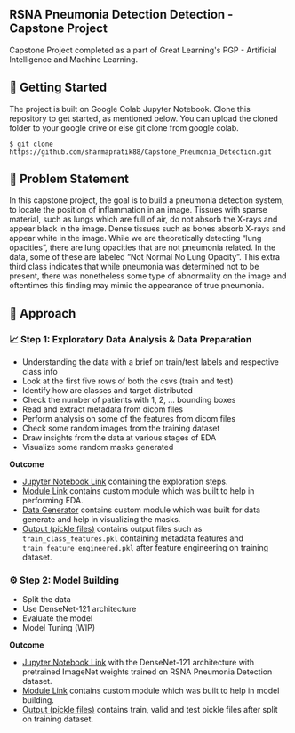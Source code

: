 ## RSNA Pneumonia Detection Detection - Capstone Project
Capstone Project completed as a part of Great Learning's PGP - Artificial Intelligence and Machine Learning.

## 📁 Getting Started
The project is built on Google Colab Jupyter Notebook. Clone this repository to get started, as mentioned below. You can upload the cloned folder to your google drive or else git clone from google colab.
```
$ git clone https://github.com/sharmapratik88/Capstone_Pneumonia_Detection.git
```

## 🤔 Problem Statement
In this capstone project, the goal is to build a pneumonia detection system, to locate the position of inflammation in an image. Tissues with sparse material, such as lungs which are full of air, do not absorb the X-rays and appear black in the image. Dense tissues such as bones absorb X-rays and appear white in the image. While we are theoretically detecting “lung opacities”, there are lung opacities that are not pneumonia related. In the data, some of these are labeled “Not Normal No Lung Opacity”. This extra third class indicates that while pneumonia was determined not to be present, there was nonetheless some type of abnormality on the image and oftentimes this finding may mimic the appearance of true pneumonia.

## 📜 Approach
### 📈 Step 1: Exploratory Data Analysis & Data Preparation
* Understanding the data with a brief on train/test labels and respective class info
* Look at the first five rows of both the csvs (train and test)
* Identify how are classes and target distributed
* Check the number of patients with 1, 2, ... bounding boxes
* Read and extract metadata from dicom files
* Perform analysis on some of the features from dicom files
* Check some random images from the training dataset
* Draw insights from the data at various stages of EDA
* Visualize some random masks generated

**Outcome**
* [Jupyter Notebook Link](https://nbviewer.jupyter.org/github/sharmapratik88/Capstone_Pneumonia_Detection/blob/master/Pneumonia_Detection_EDA_%26_Data_Prep.ipynb) containing the exploration steps.
* [Module Link](https://github.com/sharmapratik88/Capstone_Pneumonia_Detection/blob/master/module/eda.py) contains custom module which was built to help in performing EDA.
* [Data Generator](https://github.com/sharmapratik88/Capstone_Pneumonia_Detection/blob/master/module/data_generator.py) contains custom module which was built for data generate and help in visualizing the masks.
* [Output (pickle files)](https://github.com/sharmapratik88/Capstone_Pneumonia_Detection/tree/master/output) contains output files such as `train_class_features.pkl` containing metadata features and `train_feature_engineered.pkl` after feature engineering on training dataset.

### ⚙️ Step 2: Model Building
* Split the data
* Use DenseNet-121 architecture
* Evaluate the model
* Model Tuning (WIP)

**Outcome**
* [Jupyter Notebook Link](https://nbviewer.jupyter.org/github/sharmapratik88/Capstone_Pneumonia_Detection/blob/master/Pneumonia_Detection_Model_DenseNet121.ipynb) with the DenseNet-121 architecture with pretrained ImageNet weights trained on RSNA Pneumonia Detection dataset.
* [Module Link](https://github.com/sharmapratik88/Capstone_Pneumonia_Detection/blob/master/module/densenet121.py) contains custom module which was built to help in model building.
* [Output (pickle files)](https://github.com/sharmapratik88/Capstone_Pneumonia_Detection/tree/master/output) contains train, valid and test pickle files after split on training dataset.
